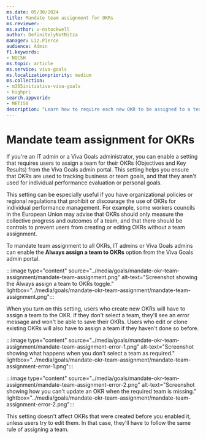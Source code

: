 ```yaml
---
ms.date: 05/30/2024
title: Mandate team assignment for OKRs
ms.reviewer: 
ms.author: v-nstockwell
author: DefinitelyNotNitza
manager: Liz.Pierce
audience: Admin
f1.keywords:
- NOCSH
ms.topic: article
ms.service: viva-goals
ms.localizationpriority: medium
ms.collection:  
- m365initiative-viva-goals
- highpri  
search.appverid:
- MET150
description: "Learn how to require each new OKR to be assigned to a team when the OKR is created."
---
```


# Mandate team assignment for OKRs

If you're an IT admin or a Viva Goals administrator, you can enable a setting that requires users to assign a team for their OKRs (Objectives and Key Results) from the Viva Goals admin portal. This setting helps you ensure that OKRs are used to tracking business or team goals, and that they aren't used for individual performance evaluation or personal goals.

This setting can be especially useful if you have organizational policies or regional regulations that prohibit or discourage the use of OKRs for individual performance management. For example, some workers councils in the European Union may advise that OKRs should only measure the collective progress and outcomes of a team, and that there should be controls to prevent users from creating or editing OKRs without a team assignment.

To mandate team assignment to all OKRs, IT admins or Viva Goals admins can enable the **Always assign a team to OKRs** option from the Viva Goals admin portal.

:::image type="content" source="../media/goals/mandate-okr-team-assignment/mandate-team-assignment.png" alt-text="Screenshot showing the Always assign a team to OKRs toggle." lightbox="../media/goals/mandate-okr-team-assignment/mandate-team-assignment.png":::

When you turn on this setting, users who create new OKRs will have to assign a team to the OKR. If they don't select a team, they'll see an error message and won't be able to save their OKRs. Users who edit or clone existing OKRs will also have to assign a team if they haven't done so before.

:::image type="content" source="../media/goals/mandate-okr-team-assignment/mandate-team-assignment-error-1.png" alt-text="Screenshot showing what happens when you don't select a team as required." lightbox="../media/goals/mandate-okr-team-assignment/mandate-team-assignment-error-1.png":::

:::image type="content" source="../media/goals/mandate-okr-team-assignment/mandate-team-assignment-error-2.png" alt-text="Screenshot showing how you can't update an OKR when the required team is missing." lightbox="../media/goals/mandate-okr-team-assignment/mandate-team-assignment-error-2.png":::

This setting doesn't affect OKRs that were created before you enabled it, unless users try to edit them. In that case, they'll have to follow the same rule of assigning a team.
